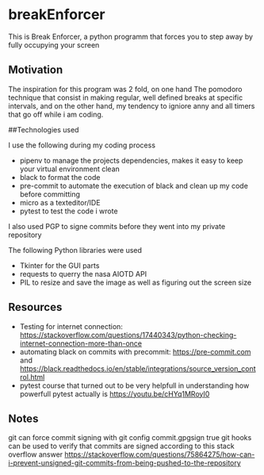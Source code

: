 # breakEnforcer

This is Break Enforcer, a python programm that forces you to step away by fully occupying your screen

## Motivation

The inspiration for this program was 2 fold, on one hand The pomodoro technique that consist in making regular, well defined breaks at specific intervals, and on the other hand, my tendency to igniore anny and all timers that go off while i am coding.

##Technologies used

I use the following during my coding process
- pipenv to manage the projects dependencies, makes it easy to keep your virtual environment clean
- black to format the code
- pre-commit to automate the execution of black and clean up my code before committing
- micro as a texteditor/IDE
- pytest to test the code i wrote

I also used PGP to signe commits before they went into my private repository

The following Python libraries were used
- Tkinter for the GUI parts
- requests to querry the nasa AIOTD API
- PIL to resize and save the image as well as figuring out the screen size

## Resources

+ Testing for internet connection: https://stackoverflow.com/questions/17440343/python-checking-internet-connection-more-than-once
+ automating black on commits with precommit: https://pre-commit.com and https://black.readthedocs.io/en/stable/integrations/source_version_control.html
+ pytest course that turned out to be very helpfull in understanding how powerfull pytest actually is https://youtu.be/cHYq1MRoyI0

## Notes

git can force commit signing with git config commit.gpgsign true
git hooks can be used to verify that commits are signed according to this stack overflow answer
https://stackoverflow.com/questions/75864275/how-can-i-prevent-unsigned-git-commits-from-being-pushed-to-the-repository
